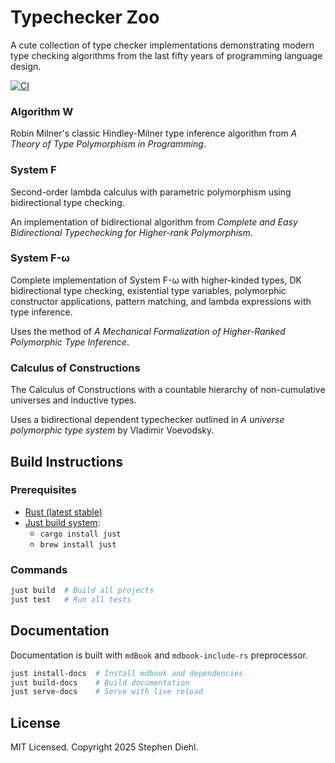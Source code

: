 # Typechecker Zoo

A cute collection of type checker implementations demonstrating modern type checking algorithms from the last fifty years of programming language design.

[![CI](https://github.com/sdiehl/typechecker-zoo/actions/workflows/ci.yml/badge.svg)](https://github.com/sdiehl/typechecker-zoo/actions/workflows/ci.yml)

### Algorithm W

Robin Milner's classic Hindley-Milner type inference algorithm from *A Theory of Type Polymorphism in Programming*.

### System F

Second-order lambda calculus with parametric polymorphism using bidirectional type checking.

An implementation of bidirectional algorithm from *Complete and Easy Bidirectional Typechecking for Higher-rank Polymorphism*.

### System F-ω

Complete implementation of System F-ω with higher-kinded types, DK bidirectional type checking, existential type variables, polymorphic constructor applications, pattern matching, and lambda expressions with type inference.

Uses the method of *A Mechanical Formalization of Higher-Ranked Polymorphic Type Inference*.

### Calculus of Constructions

The Calculus of Constructions with a countable hierarchy of non-cumulative universes and inductive types.

Uses a bidirectional dependent typechecker outlined in *A universe polymorphic type system* by Vladimir Voevodsky.

## Build Instructions

### Prerequisites

* [Rust (latest stable)](https://www.rust-lang.org/tools/install)
* [Just build system](https://just.systems/man/en):
  - `cargo install just`
  - `brew install just`

### Commands

```bash
just build  # Build all projects
just test   # Run all tests
```

## Documentation

Documentation is built with `mdBook` and `mdbook-include-rs` preprocessor.

```bash
just install-docs  # Install mdbook and dependencies
just build-docs    # Build documentation
just serve-docs    # Serve with live reload
```

## License

MIT Licensed. Copyright 2025 Stephen Diehl.
